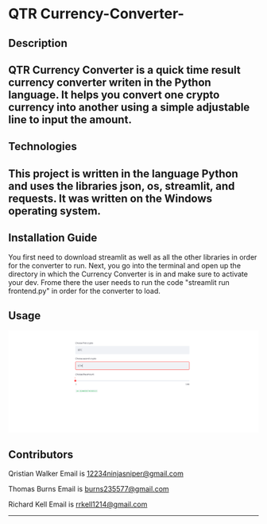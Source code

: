 # QTR Currency-Converter-

## Description

QTR Currency Converter  is a quick time result currency converter writen in the Python language. It helps you convert one crypto currency into another using a simple adjustable line to input the amount.
---


## Technologies

This project is written in the language Python and uses the libraries json, os, streamlit, and requests. It was written on the Windows operating system.
---

## Installation Guide


You first need to download streamlit as well as all the other libraries in order for the converter to run. Next, you go into the terminal and open up the directory in which the Currency Converter is in and make sure to activate your dev. Frome there the user needs to run the code "streamlit run frontend.py" in order for the converter to load.


## Usage

![Currency Converter](https://github.com/tb7x/Currency-Converter-/blob/main/Thomas%20QTR%20Project/Currency%20Converter%20Pic.PNG)




## Contributors
 
Qristian Walker
Email is 12234ninjasniper@gmail.com

Thomas Burns
Email is burns235577@gmail.com

Richard Kell
Email is rrkell1214@gmail.com

---
